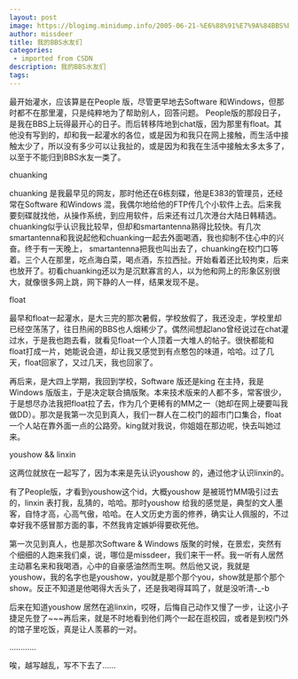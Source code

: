 ```yaml
---
layout: post
image: https://blogimg.minidump.info/2005-06-21-%E6%88%91%E7%9A%84BBS%E6%B0%B4%E5%8F%8B%E4%BB%AC.md
author: missdeer
title: 我的BBS水友们
categories: 
 - imported from CSDN
description: 我的BBS水友们
tags: 
---
```


最开始灌水，应该算是在People 版，尽管更早地去Software 和Windows，但那时都不在那里灌，只是纯粹地为了帮助别人，回答问题。 People版的那段日子，是我在BBS上玩得最开心的日子。而后转移阵地到chat版，因为那里有float。其他没有写到的，却和我一起灌水的各位，或是因为和我只在网上接触，而生活中接触太少了，所以没有多少可以让我扯的，或是因为和我在生活中接触太多太多了，以至于不能归到BBS水友一类了。

chuanking

chuanking 是我最早见的网友，那时他还在6栋刻碟，他是E383的管理员，还经常在Software 和Windows 混，我偶尔地给他的FTP传几个小软件上去。后来我要刻碟就找他，从操作系统，到应用软件，后来还有过几次港台大陆日韩精选。chuanking似乎认识我比较早，但却和smartantenna熟得比较快。有几次smartantenna和我说起他和chuanking一起去外面喝酒，我也抑制不住心中的兴奋。终于有一天晚上， smartantenna把我也叫出去了，chuanking在校门口等着。三个人在那里，吃点海白菜，喝点酒，东拉西扯。开始看着还比较拘束，后来也放开了。初看chuanking还以为是沉默寡言的人，以为他和网上的形象区别很大，就像很多网上跳，网下静的人一样，结果发现不是。

float

最早和float一起灌水，是大三完的那次暑假，学校放假了，我还没走，学校里却已经空荡荡了，往日热闹的BBS也人烟稀少了。偶然间想起lano曾经说过在chat灌过水，于是我也跑去看，就看见float一个人顶着一大堆人的帖子。很快都能和float打成一片，她能说会道，却让我又感觉到有点憨包的味道，哈哈。过了几天，float回家了，又过几天，我也回家了。

再后来，是大四上学期，我回到学校，Software 版还是king 在主持，我是Windows 版版主，于是决定联合搞版聚。本来技术版来的人都不多，常客很少，于是想尽办法我把float拉了去，作为几个更稀有的MM之一（她却在网上硬要叫我做DD）。那次是我第一次见到真人，我们一群人在二校门的超市门口集合，float一个人站在靠外面一点的公路旁。king就对我说，你姐姐在那边呢，快去叫她过来。

youshow \&\& linxin

这两位就放在一起写了，因为本来是先认识youshow 的，通过他才认识linxin的。

有了People版，才看到youshow这个id，大概youshow 是被斑竹MM吸引过去的，linxin 表打我，乱猜的，哈哈。那时youshow 给我的感觉是，典型的文人墨客，自恃才高，心高气傲，哈哈。在人文历史方面的修养，确实让人佩服的，不过幸好我不感冒那方面的事，不然我肯定嫉妒得要砍死他。

第一次见到真人，也是那次Software \& Windows 版聚的时候，在景宏，突然有个细细的人跑来我们桌，说，哪位是missdeer，我们来干一杯。我一听有人居然主动慕名来和我喝酒，心中的自豪感油然而生啊。然后他又说，我就是youshow，我的名字也是youshow，you就是那个那个you，show就是那个那个show。反正不知道是他喝得大舌头了，还是我喝得耳鸣了，就是没听清-\_-b

后来在知道youshow 居然在追linxin，哎呀，后悔自己动作又慢了一步，让这小子捷足先登了~~~再后来，就是不时地看到他们两个一起在逛校园，或者是到校门外的馆子里吃饭，真是让人羡慕的一对。

…………

唉，越写越乱，写不下去了……
